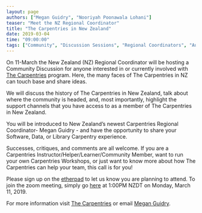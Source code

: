 ```yaml
---
layout: page
authors: ["Megan Guidry", "Nooriyah Poonawala Lohani"]
teaser: "Meet the NZ Regional Coordinator"
title: "The Carpentries in New Zealand"
date: 2019-03-04
time: "09:00:00"
tags: ["Community", "Discussion Sessions", "Regional Coordinators", "Australasia"]
---
```



On 11-March the New Zealand (NZ) Regional Coordinator will be hosting a Community Discussion for anyone interested in or currently involved with [The Carpentries](http://carpentries.org/) program. Here, the many faces of The Carpentries in NZ can touch base and share ideas.

We will discuss the history of The Carpentries in New Zealand, talk about where the community is headed, and, most importantly, highlight the support channels that you have access to as a member of The Carpentries in New Zealand.

You will be introduced to New Zealand’s newest Carpentries Regional Coordinator- Megan Guidry - and have the opportunity to share your Software, Data, or Library Carpentry experience. 

Successes, critiques, and comments are all welcome. If you are a Carpentries Instructor/Helper/Learner/Community Member, want to run your own Carpentries Workshops, or just want to know more about how The Carpentries can help your team, this call is for you!

Please sign up on the [etherpad](https://pad.carpentries.org/community-discussions) to let us know you are planning to attend. To join the zoom meeting, simply go [here](https://carpentries.zoom.us/my/carpentriesroom2)  at 1:00PM NZDT on Monday, March 11, 2019. 

For more information visit [The Carpentries](https://carpentries.org/) or email [Megan Guidry](mailto:megan.guidry@nesi.org.nz).  


